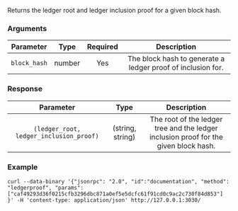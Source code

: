 Returns the ledger root and ledger inclusion proof for a given block hash.

### Arguments

|   Parameter  |  Type  | Required |                         Description                         |
|:------------:|:------:|:--------:|:-----------------------------------------------------------:|
| `block_hash` | number |    Yes   | The block hash to generate a ledger proof of inclusion for. |

### Response

|                Parameter                |       Type       |                                      Description                                     |
|:---------------------------------------:|:----------------:|:------------------------------------------------------------------------------------:|
| `(ledger_root, ledger_inclusion_proof)` | (string, string) | The root of the ledger tree and the ledger inclusion proof for the given block hash. |

### Example
```ignore
curl --data-binary '{"jsonrpc": "2.0", "id":"documentation", "method": "ledgerproof", "params": ["caf49293d36f0215cfb3296dbc871a0ef5e5dcfc61f91cd0c9ac2c730f84d853"] }' -H 'content-type: application/json' http://127.0.0.1:3030/
```
